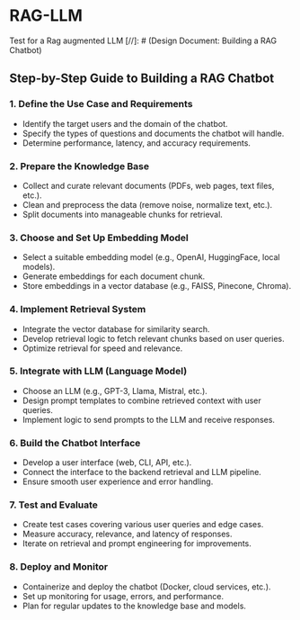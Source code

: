 # RAG-LLM

Test for a Rag augmented LLM
[//]: # (Design Document: Building a RAG Chatbot)

## Step-by-Step Guide to Building a RAG Chatbot

### 1. Define the Use Case and Requirements
- Identify the target users and the domain of the chatbot.
- Specify the types of questions and documents the chatbot will handle.
- Determine performance, latency, and accuracy requirements.

### 2. Prepare the Knowledge Base
- Collect and curate relevant documents (PDFs, web pages, text files, etc.).
- Clean and preprocess the data (remove noise, normalize text, etc.).
- Split documents into manageable chunks for retrieval.

### 3. Choose and Set Up Embedding Model
- Select a suitable embedding model (e.g., OpenAI, HuggingFace, local models).
- Generate embeddings for each document chunk.
- Store embeddings in a vector database (e.g., FAISS, Pinecone, Chroma).

### 4. Implement Retrieval System
- Integrate the vector database for similarity search.
- Develop retrieval logic to fetch relevant chunks based on user queries.
- Optimize retrieval for speed and relevance.

### 5. Integrate with LLM (Language Model)
- Choose an LLM (e.g., GPT-3, Llama, Mistral, etc.).
- Design prompt templates to combine retrieved context with user queries.
- Implement logic to send prompts to the LLM and receive responses.

### 6. Build the Chatbot Interface
- Develop a user interface (web, CLI, API, etc.).
- Connect the interface to the backend retrieval and LLM pipeline.
- Ensure smooth user experience and error handling.

### 7. Test and Evaluate
- Create test cases covering various user queries and edge cases.
- Measure accuracy, relevance, and latency of responses.
- Iterate on retrieval and prompt engineering for improvements.

### 8. Deploy and Monitor
- Containerize and deploy the chatbot (Docker, cloud services, etc.).
- Set up monitoring for usage, errors, and performance.
- Plan for regular updates to the knowledge base and models.
